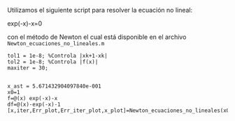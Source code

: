 Utilizamos el siguiente script para resolver la ecuación no lineal:

exp(-x)-x=0

con el método de Newton el cual está disponible en el archivo `Newton_ecuaciones_no_lineales.m`

```
tol1 = 1e-8; %Controla |xk+1-xk|
tol2 = 1e-8; %Controla |f(x)|
maxiter = 30;
 
 
x_ast = 5.671432904097840e-001
x0=1
f=@(x) exp(-x)-x
df=@(x)-exp(-x)-1
[x,iter,Err_plot,Err_iter_plot,x_plot]=Newton_ecuaciones_no_lineales(x0,f,df,x_ast,tol1,tol2,maxiter)
```
